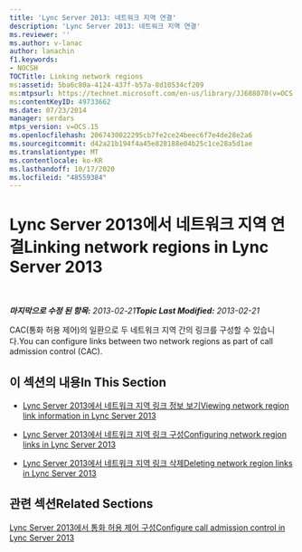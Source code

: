 ```yaml
---
title: 'Lync Server 2013: 네트워크 지역 연결'
description: 'Lync Server 2013: 네트워크 지역 연결'
ms.reviewer: ''
ms.author: v-lanac
author: lanachin
f1.keywords:
- NOCSH
TOCTitle: Linking network regions
ms:assetid: 5ba6c80a-4124-437f-b57a-8d10534cf209
ms:mtpsurl: https://technet.microsoft.com/en-us/library/JJ688070(v=OCS.15)
ms:contentKeyID: 49733662
ms.date: 07/23/2014
manager: serdars
mtps_version: v=OCS.15
ms.openlocfilehash: 2067430022295cb7fe2ce24beec6f7e4de28e2a6
ms.sourcegitcommit: d42a21b194f4a45e828188e04b25c1ce28a5d1ae
ms.translationtype: MT
ms.contentlocale: ko-KR
ms.lasthandoff: 10/17/2020
ms.locfileid: "48559384"
---
```

# <a name="linking-network-regions-in-lync-server-2013"></a><span data-ttu-id="56995-103">Lync Server 2013에서 네트워크 지역 연결</span><span class="sxs-lookup"><span data-stu-id="56995-103">Linking network regions in Lync Server 2013</span></span>

<div data-xmlns="http://www.w3.org/1999/xhtml">

<div class="topic" data-xmlns="http://www.w3.org/1999/xhtml" data-msxsl="urn:schemas-microsoft-com:xslt" data-cs="https://msdn.microsoft.com/">

<div data-asp="https://msdn2.microsoft.com/asp">



</div>

<div id="mainSection">

<div id="mainBody">

<span> </span>

<span data-ttu-id="56995-104">_**마지막으로 수정 된 항목:** 2013-02-21_</span><span class="sxs-lookup"><span data-stu-id="56995-104">_**Topic Last Modified:** 2013-02-21_</span></span>

<span data-ttu-id="56995-105">CAC(통화 허용 제어)의 일환으로 두 네트워크 지역 간의 링크를 구성할 수 있습니다.</span><span class="sxs-lookup"><span data-stu-id="56995-105">You can configure links between two network regions as part of call admission control (CAC).</span></span>

<div>

## <a name="in-this-section"></a><span data-ttu-id="56995-106">이 섹션의 내용</span><span class="sxs-lookup"><span data-stu-id="56995-106">In This Section</span></span>

  - [<span data-ttu-id="56995-107">Lync Server 2013에서 네트워크 지역 링크 정보 보기</span><span class="sxs-lookup"><span data-stu-id="56995-107">Viewing network region link information in Lync Server 2013</span></span>](lync-server-2013-viewing-network-region-link-information.md)

  - [<span data-ttu-id="56995-108">Lync Server 2013에서 네트워크 지역 링크 구성</span><span class="sxs-lookup"><span data-stu-id="56995-108">Configuring network region links in Lync Server 2013</span></span>](lync-server-2013-configuring-network-region-links.md)

  - [<span data-ttu-id="56995-109">Lync Server 2013에서 네트워크 지역 링크 삭제</span><span class="sxs-lookup"><span data-stu-id="56995-109">Deleting network region links in Lync Server 2013</span></span>](lync-server-2013-deleting-network-region-links.md)

</div>

<div>

## <a name="related-sections"></a><span data-ttu-id="56995-110">관련 섹션</span><span class="sxs-lookup"><span data-stu-id="56995-110">Related Sections</span></span>

[<span data-ttu-id="56995-111">Lync Server 2013에서 통화 허용 제어 구성</span><span class="sxs-lookup"><span data-stu-id="56995-111">Configure call admission control in Lync Server 2013</span></span>](lync-server-2013-configure-call-admission-control.md)

</div>

</div>

<span> </span>

</div>

</div>

</div>


